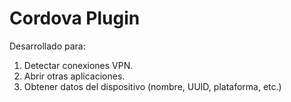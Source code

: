 # Cordova Plugin

Desarrollado para:

1. Detectar conexiones VPN.
2. Abrir otras aplicaciones.
3. Obtener datos del dispositivo (nombre, UUID, plataforma, etc.)
